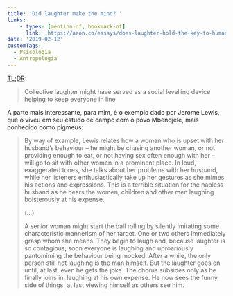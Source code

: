 ```yaml
---
title: 'Did laughter make the mind? '
links:
    - types: [mention-of, bookmark-of]
      link: 'https://aeon.co/essays/does-laughter-hold-the-key-to-human-consciousness'
date: '2019-02-12'
customTags:
  - Psicologia
  - Antropologia
---
```

<abbr title="Resumindo">TL;DR</abbr>:
> Collective laughter might have served as a social levelling device helping to keep everyone in line

A parte mais interessante, para mim, é o exemplo dado por Jerome Lewis, que o viveu em seu estudo de campo com o povo Mbendjele, mais conhecido como pigmeus:

> By way of example, Lewis relates how a woman who is upset with her husband’s behaviour – he might be chasing another woman, or not providing enough to eat, or not having sex often enough with her – will go to sit with other women in a prominent place. In loud, exaggerated tones, she talks about her problems with her husband, while her listeners enthusiastically take up her gestures as she mimes his actions and expressions. This is a terrible situation for the hapless husband as he hears the women, children and other men laughing boisterously at his expense.
>
> (...)
>
> A senior woman might start the ball rolling by silently imitating some characteristic mannerism of her target. One or two others immediately grasp whom she means. They begin to laugh and, because laughter is so contagious, soon everyone is laughing and uproariously pantomiming the behaviour being mocked. After a while, the only person still not laughing is the man himself. But the laughter goes on until, at last, even he gets the joke. The chorus subsides only as he finally joins in, laughing at his own expense. He now sees the funny side of things, at last viewing himself as others see him.
